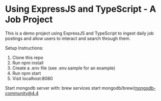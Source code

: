 # Using ExpressJS and TypeScript - A Job Project

This is a demo project using ExpressJS and TypeScript to 
ingest daily job postings and allow users to interact and search through them. 


Setup Instructions:

1. Clone this repo
2. Run npm install
3. Create a .env file (see .env.sample for an example)
4. Run npm start
5. Visit localhost:8080

Start mongodb server with: 
    brew services start mongodb/brew/mongodb-community@4.4


